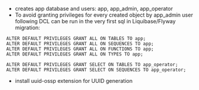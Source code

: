 + creates app database and users: app, app_admin, app_operator
+ To avoid granting privileges for every created object by app_admin user following DCL can be run in the very first sql in Liquibase/Flyway migration:
```postgres-sql
ALTER DEFAULT PRIVILEGES GRANT ALL ON TABLES TO app;
ALTER DEFAULT PRIVILEGES GRANT ALL ON SEQUENCES TO app;
ALTER DEFAULT PRIVILEGES GRANT ALL ON FUNCTIONS TO app;
ALTER DEFAULT PRIVILEGES GRANT ALL ON TYPES TO app;

ALTER DEFAULT PRIVILEGES GRANT SELECT ON TABLES TO app_operator;
ALTER DEFAULT PRIVILEGES GRANT SELECT ON SEQUENCES TO app_operator;
```
+ install uuid-ossp extension for UUID generation
